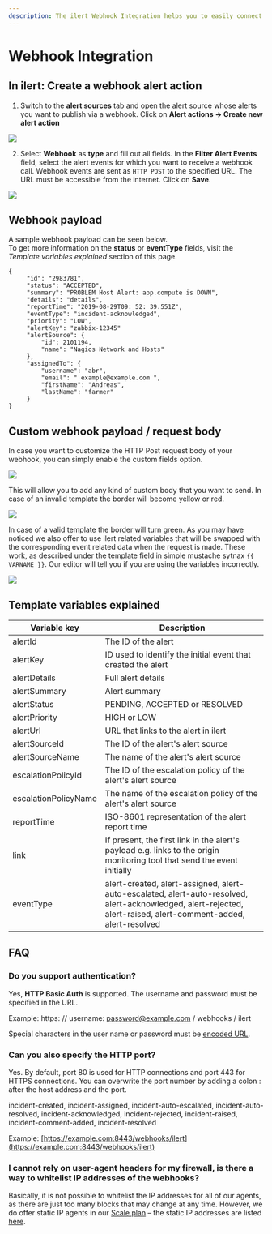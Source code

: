 ```yaml
---
description: The ilert Webhook Integration helps you to easily connect ilert with Webhooks.
---
```


# Webhook Integration

## In ilert: Create a webhook alert action <a href="#create-webhook" id="create-webhook"></a>

1. Switch to the **alert sources** tab and open the alert source whose alerts you want to publish via a webhook. Click on **Alert actions → Create new alert action**

![](<../../.gitbook/assets/new_incident_action (7) (2).png>)

2. Select **Webhook** as **type** and fill out all fields. In the **Filter Alert Events** field, select the alert events for which you want to receive a webhook call. Webhook events are sent as `HTTP POST` to the specified URL. The URL must be accessible from the internet. Click on **Save**.

![](<../../.gitbook/assets/iLert (23).png>)

## Webhook payload <a href="#payload" id="payload"></a>

A sample webhook payload can be seen below.\
To get more information on the **status** or **eventType** fields, visit the _Template variables explained_ section of this page.

```
{
     "id": "2983781",
     "status": "ACCEPTED",
     "summary": "PROBLEM Host Alert: app.compute is DOWN",
     "details": "details",
     "reportTime": "2019-08-29T09: 52: 39.551Z",
     "eventType": "incident-acknowledged",
     "priority": "LOW",
     "alertKey": "zabbix-12345"
     "alertSource": {
         "id": 2101194,
         "name": "Nagios Network and Hosts"
     },
     "assignedTo": {
         "username": "abr",
         "email": " example@example.com ",
         "firstName": "Andreas",
         "lastName": "farmer"
     }
}
```

## Custom webhook payload / request body <a href="#custom" id="custom"></a>

In case you want to customize the HTTP Post request body of your webhook, you can simply enable the custom fields option.

![](<../../.gitbook/assets/Notification_Center (4).png>)

This will allow you to add any kind of custom body that you want to send. In case of an invalid template the border will become yellow or red.

![](../../.gitbook/assets/wh5.png)

In case of a valid template the border will turn green. As you may have noticed we also offer to use ilert related variables that will be swapped with the corresponding event related data when the request is made. These work, as described under the template field in simple mustache sytnax `{{ VARNAME }}`. Our editor will tell you if you are using the variables incorrectly.

![](../../.gitbook/assets/wh6.png)

## Template variables explained

| Variable key         | Description                                                                                                                                                     |
| -------------------- | --------------------------------------------------------------------------------------------------------------------------------------------------------------- |
| alertId              | The ID of the alert                                                                                                                                             |
| alertKey             | ID used to identify the initial event that created the alert                                                                                                    |
| alertDetails         | Full alert details                                                                                                                                              |
| alertSummary         | Alert summary                                                                                                                                                   |
| alertStatus          | PENDING, ACCEPTED or RESOLVED                                                                                                                                   |
| alertPriority        | HIGH or LOW                                                                                                                                                     |
| alertUrl             | URL that links to the alert in ilert                                                                                                                            |
| alertSourceId        | The ID of the alert's alert source                                                                                                                              |
| alertSourceName      | The name of the alert's alert source                                                                                                                            |
| escalationPolicyId   | The ID of the escalation policy of the alert's alert source                                                                                                     |
| escalationPolicyName | The name of the escalation policy of the alert's alert source                                                                                                   |
| reportTime           | ISO-8601 representation of the alert report time                                                                                                                |
| link                 | If present, the first link in the alert's payload e.g. links to the origin monitoring tool that send the event initially                                        |
| eventType            | alert-created, alert-assigned, alert-auto-escalated, alert-auto-resolved, alert-acknowledged, alert-rejected, alert-raised, alert-comment-added, alert-resolved |

## FAQ <a href="#faq" id="faq"></a>

### **Do you support authentication?**

Yes, **HTTP Basic Auth** is supported. The username and password must be specified in the URL.

Example: https: // username: password@example.com / webhooks / ilert

Special characters in the user name or password must be [encoded URL](https://www.w3schools.com/tags/ref_urlencode.asp).

### **Can you also specify the HTTP port?**

Yes. By default, port 80 is used for HTTP connections and port 443 for HTTPS connections. You can overwrite the port number by adding a colon : after the host address and the port.

incident-created, incident-assigned, incident-auto-escalated, incident-auto-resolved, incident-acknowledged, incident-rejected, incident-raised, incident-comment-added, incident-resolved

Example: [https://example.com:8443/webhooks/ilert](https://example.com:8443/webhooks/ilert)

### I cannot rely on user-agent headers for my firewall, is there a way to whitelist IP addresses of the webhooks?

Basically, it is not possible to whitelist the IP addresses for all of our agents, as there are just too many blocks that may change at any time. However, we do offer static IP agents in our [Scale plan](https://www.ilert.com/pricing) – the static IP addresses are listed [here](../../alerting/phone-numbers/#email-services).
